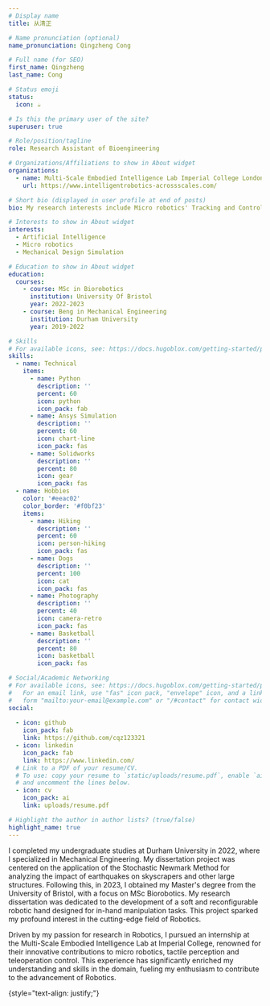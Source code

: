 ```yaml
---
# Display name
title: 从清正

# Name pronunciation (optional)
name_pronunciation: Qingzheng Cong

# Full name (for SEO)
first_name: Qingzheng
last_name: Cong

# Status emoji
status:
  icon: ☕️

# Is this the primary user of the site?
superuser: true

# Role/position/tagline
role: Research Assistant of Bioengineering 

# Organizations/Affiliations to show in About widget
organizations:
  - name: Multi-Scale Embodied Intelligence Lab Imperial College London
    url: https://www.intelligentrobotics-acrossscales.com/

# Short bio (displayed in user profile at end of posts)
bio: My research interests include Micro robotics' Tracking and Control and Mechanical Structure Design

# Interests to show in About widget
interests:
  - Artificial Intelligence
  - Micro robotics
  - Mechanical Design Simulation

# Education to show in About widget
education:
  courses:
    - course: MSc in Biorobotics
      institution: University Of Bristol
      year: 2022-2023
    - course: Beng in Mechanical Engineering
      institution: Durham University
      year: 2019-2022

# Skills
# For available icons, see: https://docs.hugoblox.com/getting-started/page-builder/#icons
skills:
  - name: Technical
    items:
      - name: Python
        description: ''
        percent: 60
        icon: python
        icon_pack: fab
      - name: Ansys Simulation
        description: ''
        percent: 60
        icon: chart-line
        icon_pack: fas
      - name: Solidworks
        description: ''
        percent: 80
        icon: gear
        icon_pack: fas
  - name: Hobbies
    color: '#eeac02'
    color_border: '#f0bf23'
    items:
      - name: Hiking
        description: ''
        percent: 60
        icon: person-hiking
        icon_pack: fas
      - name: Dogs
        description: ''
        percent: 100
        icon: cat
        icon_pack: fas
      - name: Photography
        description: ''
        percent: 40
        icon: camera-retro
        icon_pack: fas
      - name: Basketball
        description: ''
        percent: 80
        icon: basketball
        icon_pack: fas

# Social/Academic Networking
# For available icons, see: https://docs.hugoblox.com/getting-started/page-builder/#icons
#   For an email link, use "fas" icon pack, "envelope" icon, and a link in the
#   form "mailto:your-email@example.com" or "/#contact" for contact widget.
social:
  
  - icon: github
    icon_pack: fab
    link: https://github.com/cqz123321
  - icon: linkedin
    icon_pack: fab
    link: https://www.linkedin.com/
  # Link to a PDF of your resume/CV.
  # To use: copy your resume to `static/uploads/resume.pdf`, enable `ai` icons in `params.yaml`,
  # and uncomment the lines below.
  - icon: cv
    icon_pack: ai
    link: uploads/resume.pdf

# Highlight the author in author lists? (true/false)
highlight_name: true
---
```

I completed my undergraduate studies at Durham University in 2022, where I specialized in Mechanical Engineering. My dissertation project was centered on the application of the Stochastic Newmark Method for analyzing the impact of earthquakes on skyscrapers and other large structures. Following this, in 2023, I obtained my Master's degree from the University of Bristol, with a focus on MSc Biorobotics. My research dissertation was dedicated to the development of a soft and reconfigurable robotic hand designed for in-hand manipulation tasks. This project sparked my profound interest in the cutting-edge field of Robotics.

Driven by my passion for research in Robotics, I pursued an internship at the Multi-Scale Embodied Intelligence Lab at Imperial College, renowned for their innovative contributions to micro robotics, tactile perception and teleoperation control. This experience has significantly enriched my understanding and skills in the domain, fueling my enthusiasm to contribute to the advancement of Robotics.


{style="text-align: justify;"}
